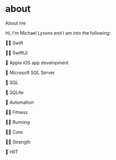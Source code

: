 # about
About me

Hi, I'm Michael Lysons and I am into the following:

👨‍💻 Swift

👨‍💻 SwiftUI

📱 Apple iOS app development

💾 Microsoft SQL Server

🔢 SQL

🔢 SQLite

🤖 Automation

🏃‍♂️ Fitness

🏃‍♂️ Running

🏋️‍♂️ Core

🏋️‍♂️ Strength

💓 HIIT
